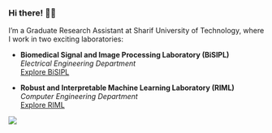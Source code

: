 ### Hi there! 👋🏻

I’m a Graduate Research Assistant at Sharif University of Technology, where I work in two exciting laboratories:

- **Biomedical Signal and Image Processing Laboratory (BiSIPL)**  
  *Electrical Engineering Department*  
  [Explore BiSIPL](https://www.ee.sharif.edu/)

- **Robust and Interpretable Machine Learning Laboratory (RIML)**  
  *Computer Engineering Department*  
  [Explore RIML](https://github.com/rohban-lab)
  
![](https://github-profile-summary-cards.vercel.app/api/cards/profile-details?username=a-fsh-r&theme=nord_dark)

<!---
a-fsh-r/a-fsh-r is a ✨ special ✨ repository because its `README.md` (this file) appears on your GitHub profile.
You can click the Preview link to take a look at your changes.
--->
